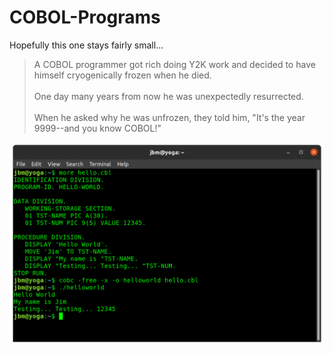 # COBOL-Programs

Hopefully this one stays fairly small...

> A COBOL programmer got rich doing Y2K work and decided to have himself cryogenically frozen when he died.\
> \
> One day many years from now he was unexpectedly resurrected.\
> \
> When he asked why he was unfrozen, they told him, "It's the year 9999--and you know COBOL!"

![Example](https://raw.githubusercontent.com/w4jbm/COBOL-Programs/main/Screenshot%20from%202020-12-20%2007-35-27.png)
